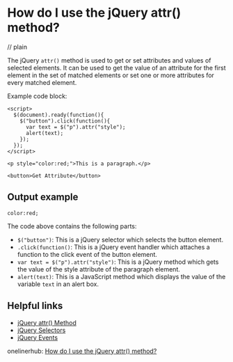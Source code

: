 # How do I use the jQuery attr() method?
// plain

The jQuery `attr()` method is used to get or set attributes and values of selected elements. It can be used to get the value of an attribute for the first element in the set of matched elements or set one or more attributes for every matched element.

Example code block:
```
<script>
  $(document).ready(function(){
    $("button").click(function(){
      var text = $("p").attr("style");
      alert(text);
    });
  });
</script>

<p style="color:red;">This is a paragraph.</p>

<button>Get Attribute</button>
```
## Output example
 `color:red;`

The code above contains the following parts:
- `$("button")`: This is a jQuery selector which selects the button element.
- `.click(function()`: This is a jQuery event handler which attaches a function to the click event of the button element.
- `var text = $("p").attr("style")`: This is a jQuery method which gets the value of the style attribute of the paragraph element.
- `alert(text)`: This is a JavaScript method which displays the value of the variable `text` in an alert box.

## Helpful links
- [jQuery attr() Method](https://www.w3schools.com/jquery/jquery_ref_attributes.asp)
- [jQuery Selectors](https://www.w3schools.com/jquery/jquery_selectors.asp)
- [jQuery Events](https://www.w3schools.com/jquery/jquery_events.asp)

onelinerhub: [How do I use the jQuery attr() method?](https://onelinerhub.com/jquery/how-do-i-use-the-jquery-attr---method)